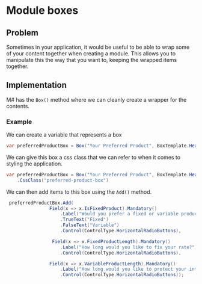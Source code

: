 # Module boxes

## Problem

Sometimes in your application, it would be useful to be able to wrap some of your content together when creating a module.  This allows you to manipulate this the way that you want to, keeping the wrapped items together.

## Implementation

M# has the `Box()` method where we can cleanly create a wrapper for the contents.

### Example

We can create a variable that represents a box

```csharp
var preferredProductBox = Box("Your Preferred Product", BoxTemplate.HeaderBox)
```

We can give this box a css class that we can refer to when it comes to styling the application.

```csharp
var preferredProductBox = Box("Your Preferred Product", BoxTemplate.HeaderBox)
    .CssClass("preferred-product-box")
```

We can then add items to this box using the `Add()` method.

```csharp
 preferredProductBox.Add(
                Field(x => x.IsFixedProduct).Mandatory()
                    .Label("Would you prefer a fixed or variable product?")
                    .TrueText("Fixed")
                    .FalseText("Variable")
                    .Control(ControlType.HorizontalRadioButtons),

                 Field(x => x.FixedProductLength).Mandatory()
                    .Label("How long would you like to fix your rate?")
                    .Control(ControlType.HorizontalRadioButtons),

                Field(x => x.VariableProductLength).Mandatory()
                    .Label("How long would you like to protect your introductory rate?")
                    .Control(ControlType.HorizontalRadioButtons));
```
